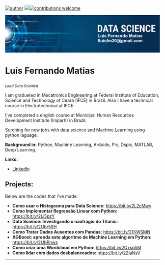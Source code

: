 [![author](https://img.shields.io/badge/author-luismatias-red)](https://www.linkedin.com/in/lu%C3%ADs-fernando-matias-de-farias-52234b20a/) [![](https://img.shields.io/badge/python-3.7+-blue.svg)](https://www.python.org/downloads/release/python-365/)[![contributions welcome](https://img.shields.io/badge/contributions-welcome-brightgreen.svg?style=flat)](https://github.com/Luis20matias)

<p align="center">
  <img src="banner_Luis.png" >
</p>

# Luís Fernando Matias 
<sub>*Lead Data Scientist*</sub>

I am gradueted in Mecatronics Engineering at Federal Institute of Education, Science and Technology of Ceará (IFCE) in Brazil. Also I have a technical course in Electrotechnical at IFCE.

I've completed a english course at Municipal Human Resources Development Institute (Imparh) in Brazil.

Surching for new jobs with data science and Machine Learning using python laguage.


**Background in:** Python, Machine Learning, Arduido, Pic, Dspic, MATLAB, Deep Learning.

**Links:**
* [LinkedIn](https://www.linkedin.com/in/lu%C3%ADs-fernando-matias-de-farias-52234b20a/)



## Projects:
Below are the codes that I've made:

* **Como usar o Histograma para Data Science:** https://bit.ly/2L2cMwy
* **Como Implementar Regressão Linear com Python:** https://bit.ly/2Li5pzY
* **Data Science: Investigando o naufrágio do Titanic:** https://bit.ly/2Ubr5SH
* **Como Tratar Dados Ausentes com Pandas:** https://bit.ly/31KWSMN
* **XGBoost: aprenda este algoritmo de Machine Learning em Python:** https://bit.ly/2UbRhws
* **Como criar uma Wordcloud em Python:** https://bit.ly/2OxsphM
* **Como lidar com dados desbalanceados:** https://bit.ly/2ZlaNsV

---




